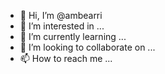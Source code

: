 - 👋 Hi, I’m @ambearri
- 👀 I’m interested in ...
- 🌱 I’m currently learning ...
- 💞️ I’m looking to collaborate on ...
- 📫 How to reach me ...

<!---
ambearri/ambearri is a ✨ special ✨ repository because its `README.md` (this file) appears on your GitHub profile.
You can click the Preview link to take a look at your changes.
--->
